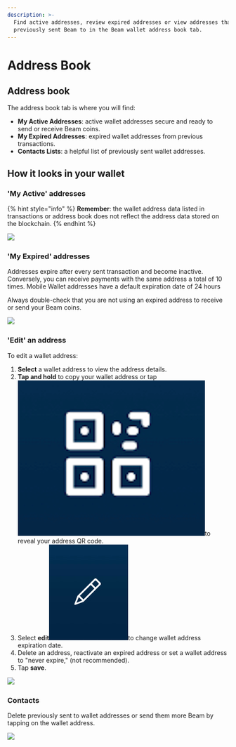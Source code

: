 ```yaml
---
description: >-
  Find active addresses, review expired addresses or view addresses that you
  previously sent Beam to in the Beam wallet address book tab.
---
```


# Address Book

## Address book

The address book tab is where you will find:

* **My Active Addresses**: active wallet addresses secure and ready to send or receive Beam coins.
* **My Expired Addresses**: expired wallet addresses from previous transactions.
* **Contacts Lists**: a helpful list of previously sent wallet addresses.

## How it looks in your wallet

### 'My Active' addresses

{% hint style="info" %}
**Remember**: the wallet address data listed in transactions or address book does not reflect the address data stored on the blockchain.
{% endhint %}

![](<.gitbook/assets/photo\_2021-05-28\_12-47-34 (2).jpg>)

### 'My Expired' addresses

Addresses expire after every sent transaction and become inactive. Conversely, you can receive payments with the same address a total of 10 times. Mobile Wallet addresses have a default expiration date of 24 hours

Always double-check that you are not using an expired address to receive or send your Beam coins.

![](.gitbook/assets/photo\_2021-05-28\_12-47-34.jpg)

### 'Edit' an address

To edit a wallet address:

1. **Select** a wallet address to view the address details.
2. **Tap and hold** to copy your wallet address or tap<img src=".gitbook/assets/Screen Shot 2021-07-01 at 9.38.55 PM.png" alt="" data-size="line">to reveal your address QR code.
3. Select **edit**<img src=".gitbook/assets/IMG_3381.jpg" alt="" data-size="line">to change wallet address expiration date.
4. Delete an address, reactivate an expired address or set a wallet address to "never expire," (not recommended).
5. Tap **save**.

![](.gitbook/assets/photo\_2021-05-28\_12-57-04.jpg)

### Contacts

Delete previously sent to wallet addresses or send them more Beam by tapping on the wallet address.

![](<.gitbook/assets/photo\_2021-05-28\_12-47-33 (3).jpg>)





